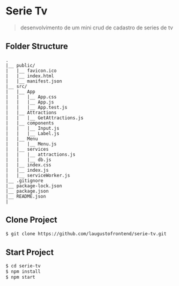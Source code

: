 # Serie Tv

> desenvolvimento de um mini crud de cadastro de series de tv

## Folder Structure
    .
    |__ public/
    |   |__ favicon.ico
    |   |__ index.html
    |   |__ manifest.json
    |__ src/
    |   |__ App
    |   |   |__ App.css
    |   |   |__ App.js
    |   |   |__ App.test.js
    |   |__ Attractions
    |   |   |__ GetAttractions.js
    |   |__ components
    |   |   |__ Input.js
    |   |   |__ Label.js
    |   |__ Menu
    |   |   |__ Menu.js
    |   |__ services
    |   |   |__ attractions.js
    |   |   |__ db.js
    |   |__ index.css
    |   |__ index.js
    |   |__ serviceWorker.js
    |__ .gitignore
    |__ package-lock.json
    |__ package.json
    |__ README.json
    |

## Clone Project
```sh
$ git clone https://github.com/laugustofrontend/serie-tv.git
```

## Start Project
```sh
$ cd serie-tv
$ npm install
$ npm start
```